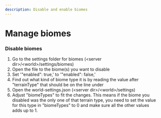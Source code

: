 ```yaml
---
description: Disable and enable biomes
---
```


# Manage biomes

### Disable biomes

1. Go to the settings folder for biomes \(&lt;server dir&gt;/&lt;world&gt;/settings/biomes\)
2. Open the file to the biome\(s\) you want to disable
3. Set '"enabled": true,' to '"enabled": false,' 
4. Find out what kind of biome type it is by reading the value after "terrainType" that should be on the line under
5. Open the world-settings.json \(&lt;server dir&gt;/&lt;world&gt;/settings\)
6. Adjust "biomeTypes" to fit the changes. This means if the biome you disabled was the only one of that terrain type, you need to set the value for this type in "biomeTypes" to 0 and make sure all the other values adds up to 1.

